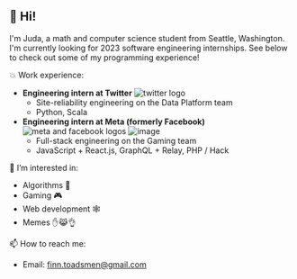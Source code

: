 ## 👋 Hi!

I'm Juda, a math and computer science student from Seattle, Washington. I'm currently looking for 2023 software engineering internships.
See below to check out some of my programming experience!

:boom: Work experience:
  * **Engineering intern at Twitter** ![twitter logo](https://user-images.githubusercontent.com/51980777/199670759-b421430e-0765-4f26-a754-9c72e1cafb4e.png)
    * Site-reliability engineering on the Data Platform team
    * Python, Scala
  * **Engineering intern at Meta (formerly Facebook)** ![meta and facebook logos](https://user-images.githubusercontent.com/51980777/199668319-73eb3253-980d-4283-b76f-d9eea59d569d.png)
 ![image](https://user-images.githubusercontent.com/51980777/199667649-15b53866-5182-4e84-9334-d300b5367629.png)
    * Full-stack engineering on the Gaming team 
    * JavaScript + React.js, GraphQL + Relay, PHP / Hack

👀 I’m interested in:
  * Algorithms :game_die:
  * Gaming :video_game:
  * Web development :spider_web:
  * Memes :hand::joy_cat::ok_hand:
 
📫 How to reach me:
  * Email: finn.toadsmen@gmail.com

<!---
Juda77/Juda77 is a ✨ special ✨ repository because its `README.md` (this file) appears on your GitHub profile.
You can click the Preview link to take a look at your changes.
--->
